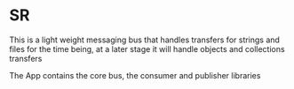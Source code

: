 # SR

This is a light weight messaging bus that handles transfers for strings  and files for the time being, 
at a later stage it will handle objects and collections transfers 

The App contains the core bus, the consumer and publisher libraries 
